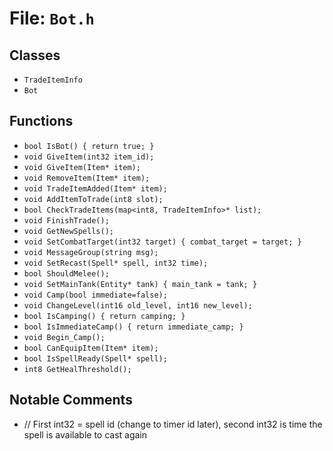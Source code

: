 # File: `Bot.h`

## Classes

- `TradeItemInfo`
- `Bot`

## Functions

- `bool IsBot() { return true; }`
- `void GiveItem(int32 item_id);`
- `void GiveItem(Item* item);`
- `void RemoveItem(Item* item);`
- `void TradeItemAdded(Item* item);`
- `void AddItemToTrade(int8 slot);`
- `bool CheckTradeItems(map<int8, TradeItemInfo>* list);`
- `void FinishTrade();`
- `void GetNewSpells();`
- `void SetCombatTarget(int32 target) { combat_target = target; }`
- `void MessageGroup(string msg);`
- `void SetRecast(Spell* spell, int32 time);`
- `bool ShouldMelee();`
- `void SetMainTank(Entity* tank) { main_tank = tank; }`
- `void Camp(bool immediate=false);`
- `void ChangeLevel(int16 old_level, int16 new_level);`
- `bool IsCamping() { return camping; }`
- `bool IsImmediateCamp() { return immediate_camp; }`
- `void Begin_Camp();`
- `bool CanEquipItem(Item* item);`
- `bool IsSpellReady(Spell* spell);`
- `int8 GetHealThreshold();`

## Notable Comments

- // First int32 = spell id (change to timer id later), second int32 is time the spell is available to cast again
